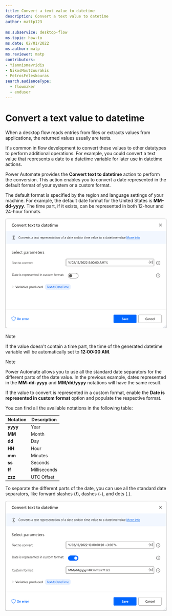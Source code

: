 ```yaml
---
title: Convert a text value to datetime
description: Convert a text value to datetime
author: mattp123

ms.subservice: desktop-flow
ms.topic: how-to
ms.date: 02/01/2022
ms.author: matp
ms.reviewer: matp
contributors:
- Yiannismavridis
- NikosMoutzourakis
- PetrosFeleskouras
search.audienceType: 
  - flowmaker
  - enduser
---
```


# Convert a text value to datetime

When a desktop flow reads entries from files or extracts values from applications, the returned values usually are texts.

It's common in flow development to convert these values to other datatypes to perform additional operations. For example, you could convert a text value that represents a date to a datetime variable for later use in datetime actions.

Power Automate provides the **Convert text to datetime** action to perform the conversion. This action enables you to convert a date represented in the default format of your system or a custom format. 

The default format is specified by the region and language settings of your machine. For example, the default date format for the United States is **MM-dd-yyyy**. The time part, if it exists, can be represented in both 12-hour and 24-hour formats. 

![Screenshot of the Convert text to datetime action populated with a date in the USA default format.](media/convert-text-datetime/convert-text-datetime-default.png)

> [!NOTE]
> If the value doesn't contain a time part, the time of the generated datetime variable will be automatically set to  **12:00:00 AM**.

> [!NOTE]
> Power Automate allows you to use all the standard date separators for the different parts of the date value. In the previous example, dates represented in the **MM-dd-yyyy** and **MM/dd/yyyy** notations will have the same result. 

If the value to convert is represented in a custom format, enable the **Date is represented in custom format** option and populate the respective format. 

You can find all the available notations in the following table:

| Notation | Description  |
|----------|--------------|
| **yyyy** | Year         |
| **MM**   | Month        |
| **dd**   | Day          |
| **HH**   | Hour         |
| **mm**   | Minutes      |
| **ss**   | Seconds      |
| **ff**   | Milliseconds |
| **zzz**  | UTC Offset	  |

To separate the different parts of the date, you can use all the standard date separators, like forward slashes (**/**), dashes (**-**), and dots (**.**). 

![Screenshot of the Convert text to datetime action populated with a date in a custom format.](media/convert-text-datetime/convert-text-datetime-custom.png)
